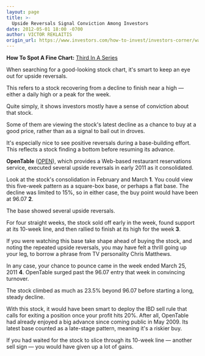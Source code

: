 ```yaml
---
layout: page
title: >-
  Upside Reversals Signal Conviction Among Investors
date: 2012-05-01 18:00 -0700
author: VICTOR REKLAITIS
origin_url: https://www.investors.com/how-to-invest/investors-corner/watch-for-upside-stock-reversals-as-opentable-showed/
---
```


**How To Spot A Fine Chart:** [Third In A Series](http://news.investors.com/specialreport/609681/201204301622/how-to-spot-a-fine-chart.aspx)

When searching for a good-looking stock chart, it's smart to keep an eye out for upside reversals.

This refers to a stock recovering from a decline to finish near a high — either a daily high or a peak for the week.

Quite simply, it shows investors mostly have a sense of conviction about that stock.

Some of them are viewing the stock's latest decline as a chance to buy at a good price, rather than as a signal to bail out in droves.

It's especially nice to see positive reversals during a base-building effort. This reflects a stock finding a bottom before resuming its advance.

**OpenTable** ([OPEN](https://research.investors.com/quote.aspx?symbol=OPEN)), which provides a Web-based restaurant reservations service, executed several upside reversals in early 2011 as it consolidated.

Look at the stock's consolidation in February and March **1**. You could view this five-week pattern as a square-box base, or perhaps a flat base. The decline was limited to 15%, so in either case, the buy point would have been at 96.07 **2**.

The base showed several upside reversals.

For four straight weeks, the stock sold off early in the week, found support at its 10-week line, and then rallied to finish at its high for the week **3**.

If you were watching this base take shape ahead of buying the stock, and noting the repeated upside reversals, you may have felt a thrill going up your leg, to borrow a phrase from TV personality Chris Matthews.

In any case, your chance to pounce came in the week ended March 25, 2011 **4**. OpenTable surged past the 96.07 entry that week in convincing turnover.

The stock climbed as much as 23.5% beyond 96.07 before starting a long, steady decline.

With this stock, it would have been smart to deploy the IBD sell rule that calls for exiting a position once your profit hits 20%. After all, OpenTable had already enjoyed a big advance since coming public in May 2009. Its latest base counted as a late-stage pattern, meaning it's a riskier buy.

If you had waited for the stock to slice through its 10-week line — another sell sign — you would have given up a lot of gains.

